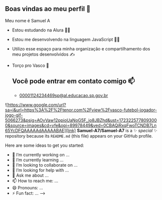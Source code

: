 ## Boas vindas ao meu perfil 💢
Meu nome é Samuel A

- Estou estudando na Alura 👨‍🎓
- Estou me desenvolvendo na linguagem JavaScript 👨‍💻
- Utilizo esse espaço para minha organização e compartilhamento dos meu projetos desenvolvidos ✍
- Torço pro Vasco 💢

  ## Você pode entrar em contato comigo 📫
  - 00001124234469sp@al.educacao.sp.gov.br

![https://www.google.com/url?sa=i&url=https%3A%2F%2Ftenor.com%2Fview%2Fvasco-futebol-jogador-jogo-gif-5066273&psig=AOvVaw12ppioUaNoG5F_jo8JBZhd&ust=1723225778093000&source=images&cd=vfe&opi=89978449&ved=0CBAQjRxqFwoTCNDB7Ln65YcDFQAAAAAdAAAAABAE](link)
**Samuel-A7/Samuel-A7** is a ✨ _special_ ✨ repository because its `README.md` (this file) appears on your GitHub profile.

Here are some ideas to get you started:

- 🔭 I’m currently working on ...
- 🌱 I’m currently learning ...
- 👯 I’m looking to collaborate on ...
- 🤔 I’m looking for help with ...
- 💬 Ask me about ...
- 📫 How to reach me: ...
- 😄 Pronouns: ...
- ⚡ Fun fact: ...
-->

